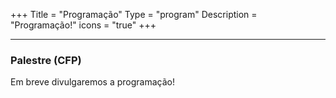 +++
Title = "Programação"
Type = "program"
Description = "Programação!"
icons = "true"
+++

<hr/>
<h3>Palestre (CFP)</h3>

Em breve divulgaremos a programação!
